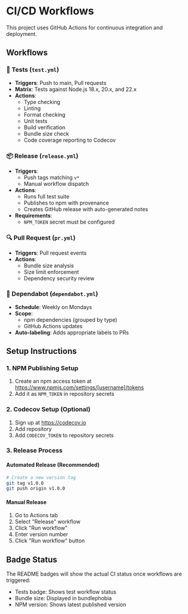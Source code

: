 # CI/CD Workflows

This project uses GitHub Actions for continuous integration and deployment.

## Workflows

### 🧪 Tests (`test.yml`)

- **Triggers**: Push to main, Pull requests
- **Matrix**: Tests against Node.js 18.x, 20.x, and 22.x
- **Actions**:
  - Type checking
  - Linting
  - Format checking
  - Unit tests
  - Build verification
  - Bundle size check
  - Code coverage reporting to Codecov

### 📦 Release (`release.yml`)

- **Triggers**:
  - Push tags matching `v*`
  - Manual workflow dispatch
- **Actions**:
  - Runs full test suite
  - Publishes to npm with provenance
  - Creates GitHub release with auto-generated notes
- **Requirements**:
  - `NPM_TOKEN` secret must be configured

### 🔍 Pull Request (`pr.yml`)

- **Triggers**: Pull request events
- **Actions**:
  - Bundle size analysis
  - Size limit enforcement
  - Dependency security review

### 🤖 Dependabot (`dependabot.yml`)

- **Schedule**: Weekly on Mondays
- **Scope**:
  - npm dependencies (grouped by type)
  - GitHub Actions updates
- **Auto-labeling**: Adds appropriate labels to PRs

## Setup Instructions

### 1. NPM Publishing Setup

1. Create an npm access token at https://www.npmjs.com/settings/[username]/tokens
2. Add it as `NPM_TOKEN` in repository secrets

### 2. Codecov Setup (Optional)

1. Sign up at https://codecov.io
2. Add repository
3. Add `CODECOV_TOKEN` to repository secrets

### 3. Release Process

#### Automated Release (Recommended)

```bash
# Create a new version tag
git tag v1.0.0
git push origin v1.0.0
```

#### Manual Release

1. Go to Actions tab
2. Select "Release" workflow
3. Click "Run workflow"
4. Enter version number
5. Click "Run workflow" button

## Badge Status

The README badges will show the actual CI status once workflows are triggered:

- Tests badge: Shows test workflow status
- Bundle size: Displayed in bundlephobia
- NPM version: Shows latest published version
